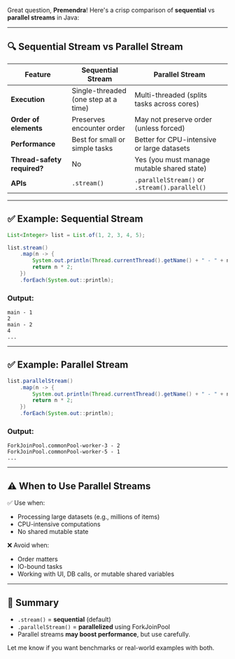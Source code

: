 Great question, **Premendra**! Here's a crisp comparison of **sequential** vs **parallel streams** in Java:

---

## 🔍 Sequential Stream vs Parallel Stream

| Feature                     | Sequential Stream                    | Parallel Stream                               |
| --------------------------- | ------------------------------------ | --------------------------------------------- |
| **Execution**               | Single-threaded (one step at a time) | Multi-threaded (splits tasks across cores)    |
| **Order of elements**       | Preserves encounter order            | May not preserve order (unless forced)        |
| **Performance**             | Best for small or simple tasks       | Better for CPU-intensive or large datasets    |
| **Thread-safety required?** | No                                   | Yes (you must manage mutable shared state)    |
| **APIs**                    | `.stream()`                          | `.parallelStream()` or `.stream().parallel()` |

---

## ✅ Example: Sequential Stream

```java
List<Integer> list = List.of(1, 2, 3, 4, 5);

list.stream()
    .map(n -> {
        System.out.println(Thread.currentThread().getName() + " - " + n);
        return n * 2;
    })
    .forEach(System.out::println);
```

### Output:

```
main - 1
2
main - 2
4
...
```

---

## ✅ Example: Parallel Stream

```java
list.parallelStream()
    .map(n -> {
        System.out.println(Thread.currentThread().getName() + " - " + n);
        return n * 2;
    })
    .forEach(System.out::println);
```

### Output:

```
ForkJoinPool.commonPool-worker-3 - 2
ForkJoinPool.commonPool-worker-5 - 1
...
```

---

## ⚠️ When to Use Parallel Streams

✅ Use when:

* Processing large datasets (e.g., millions of items)
* CPU-intensive computations
* No shared mutable state

❌ Avoid when:

* Order matters
* IO-bound tasks
* Working with UI, DB calls, or mutable shared variables

---

## 🧠 Summary

* `.stream()` = **sequential** (default)
* `.parallelStream()` = **parallelized** using ForkJoinPool
* Parallel streams **may boost performance**, but use carefully.

Let me know if you want benchmarks or real-world examples with both.
